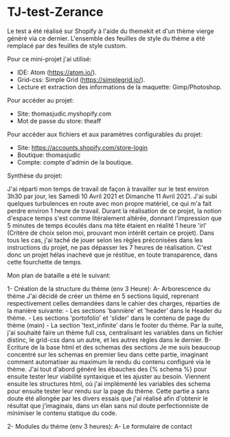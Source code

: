 # TJ-test-Zerance

Le test a été réalisé sur Shopify à l'aide du themekit et d'un thème vierge généré via ce dernier.
L'ensemble des feuilles de style du thème a été remplacé par des feuilles de style custom.

Pour ce mini-projet j'ai utilisé:

- IDE: Atom (https://atom.io/).
- Grid-css: Simple Grid (https://simplegrid.io/).
- Lecture et extraction des informations de la maquette: Gimp/Photoshop.

Pour accéder au projet:

- Site: thomasjudic.myshopify.com
- Mot de passe du store: theaff

Pour accéder aux fichiers et aux paramètres configurables du projet:

- Site: https://accounts.shopify.com/store-login
- Boutique: thomasjudic
- Compte: compte d'admin de la boutique.

Synthèse du projet:

J'ai réparti mon temps de travail de façon à travailler sur le test environ 3h30 par jour, les Samedi 10 Avril 2021 et Dimanche 11 Avril 2021.
J'ai subi quelques turbulences en route avec mon propre matériel, ce qui m'a fait perdre environ 1 heure de travail.
Durant la réalisation de ce projet, la notion d'espace temps s'est comme litéralement altérée, donnant l'impression que 5 minutes de temps écoulés dans ma tête étaient en réalité 1 heure 'irl' (Critère de choix selon moi, prouvant mon intérêt certain ce projet).
Dans tous les cas, j'ai taché de jouer selon les règles préconisées dans les instructions du projet, ne pas dépasser les 7 heures de réalisation.
C'est donc un projet hélas inachevé que je réstitue, en toute transparence, dans cette fourchette de temps.

Mon plan de bataille a été le suivant:

1- Création de la structure du thème (env 3 Heure):
  A- Arborescence du thème
    J'ai décidé de créer un thème en 5 sections liquid, reprenant respectivement celles demandées dans le cahier des charges, réparties de la manière suivante:
      - Les sections 'bannière' et 'header' dans le Header du thème.
      - Les sections 'portofolio' et 'slider' dans le contenu de page du thème (main)
      - La section 'text_infinite' dans le footer du thème.
    Par la suite, j'ai souhaité faire un thème full css, centralisant les variables dans un fichier distinc, le grid-css dans un autre, et les autres règles dans le dernier.
  B- Ecriture de la base html et des schemas des sections
    Je me suis beaucoup concentré sur les schemas en premier lieu dans cette partie, imaginant comment automatiser au maximum le rendu du contenu configuré via le thème.
    J'ai tout d'abord généré les ébauches des {% schema %} pour ensuite tester leur viabilité syntaxique et les ajuster au besoin.
    Viennent ensuite les structures html, où j'ai implémenté les variables des schema pour ensuite tester leur rendu sur la page du thème.
    Cette partie a sans doute été allongée par les divers essais que j'ai réalisé afin d'obtenir le résultat que j'imaginais, dans un élan sans nul doute perfectionniste de minimiser le contenu statique du code.
    
 2- Modules du thème (env 3 heures):
  A- Le formulaire de contact
    
  
